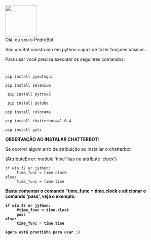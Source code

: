 
<img src="https://cdn-icons-png.flaticon.com/512/4712/4712139.png"  height="100" width="100">


<div>Olá, eu sou o PedroBot </div>

Sou um Bot construído em python capaz de fazer funções básicas.

<div>
Para usar você precisa executar os seguintes comandos: 

</div>

 # #
  ```
  pip install pyautogui
  ```
  ```
  pip install selenium
 ```
 ```
  pip install pyttsx3
 ```
 ```
  pip install pytube
  ```
  ```
  pip install colorama 
  ```
  ```
  pip install chatterbot==1.0.4
  ```
  ```
  pip install pytz
  ```
 
 **OBSERVAÇÃO AO INSTALAR CHATTERBOT:**
 <p>
  
  Se ocorrer algum erro de atribuição ao installar o chatterbot <p> (AttributeError: module 'time' has no attribute 'clock') <p>
   
 
   ```
   if win 32 or jython:
        time_func = time.clock
   else: 
        time_func = time.time
   ```
  <b> 
    Basta comentar o comando "time_func = time.clock e adicionar o comando 'pass', veja o exemplo: 
    
   ```
   if win 32 or jython:
        #time_func = time.clock
        pass
   else: 
        time_func = time.time
   ```
  
</p>
    
    Agora está prontinho para usar :)
